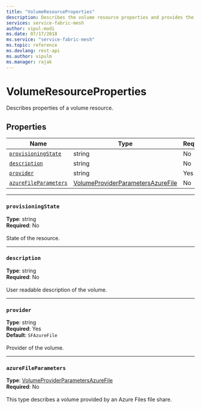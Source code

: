 ```yaml
---
title: "VolumeResourceProperties"
description: Describes the volume resource properties and provides the names, types, and requirement statuses for properties of a volume resource.
services: service-fabric-mesh
author: vipul-modi
ms.date: 07/17/2018
ms.service: "service-fabric-mesh"
ms.topic: reference
ms.devlang: rest-api
ms.author: vipulm
ms.manager: rajak
---
```

# VolumeResourceProperties

Describes properties of a volume resource.

## Properties
| Name | Type | Required |
| --- | --- | --- |
| [`provisioningState`](#provisioningstate) | string | No |
| [`description`](#description) | string | No |
| [`provider`](#provider) | string | Yes |
| [`azureFileParameters`](#azurefileparameters) | [VolumeProviderParametersAzureFile](sfmeshrp-model-volumeproviderparametersazurefile.md) | No |

____
### `provisioningState`
__Type__: string <br/>
__Required__: No<br/>
<br/>
State of the resource.

____
### `description`
__Type__: string <br/>
__Required__: No<br/>
<br/>
User readable description of the volume.

____
### `provider`
__Type__: string <br/>
__Required__: Yes<br/>
__Default__: `SFAzureFile` <br/>
<br/>
Provider of the volume.

____
### `azureFileParameters`
__Type__: [VolumeProviderParametersAzureFile](sfmeshrp-model-volumeproviderparametersazurefile.md) <br/>
__Required__: No<br/>
<br/>
This type describes a volume provided by an Azure Files file share.
